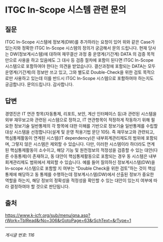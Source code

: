 # ITGC In-Scope 시스템 관련 문의

## 질문
ITGC In-Scope 시스템에 정보계(DW)를 추가하라는 요청이 있어
위와 같은 Case가 있는지와 정확한 ITGC In-Scope 시스템의 정의가 궁금해서 문의 드립니다.
현재 당사는 DW(정보계시스템)에 대하여 재무결산 과정 중 운영계(기간계) DATA 의 검증 목적만으로 사용을 하고 있음에도
그 대사 등 검증 절차에 포함이 된다면 ITGC In-Scope 시스템으로 포함하여야 한다는 의견을 받았습니다.
결산과정에 포함되는 DATA는 모두 운영계(기간계)의 정보만 쓰고 있고,
그와 별도로 Double-Check을 위한 검토 목적으로만 사용하고 있는데 이를 반드시 ITGC In-Scope 시스템으로 포함하여야 하는지도 궁금합니다.
문의드립니다.
감사합니다.

## 답변
경영진은 IT 연관 항목(자동통제, 리포트, 보안, 계산 인터페이스 등)과 관련된 시스템을 외부 재무보고와 관련된 시스템으로 정하고, IT 연관항목이 적정하게 작동하기 위해 필요한 정보기술 일반통제의 각 항목에 대한 이해를 기반으로 정보기술 일반통제를 수립할 대상 시스템을 선정합니다(설계 및 운영 적용기법 문단 105).
즉 재무보고와 관련되고, 핵심통제활동이 연계된 시스템(IT dependency)은 내부회계관리제도의 범위에 포함되며, 그렇지 않은 시스템은 제외할 수 있습니다.
다만, 이러한 시스템이라 하더라도 연계된 핵심통제활동이 소수이고, 해당 기능 및 원천정보의 적정성을 검증할 수 있는 대안(다른 수동통제)이 존재하고, 동 대안이 핵심통제활동으로 포함되는 경우 동 시스템은 내부회계관리제도 범위에서 제외할 수 있습니다.
예를 들어 질의하신 정보계시스템(DW)을 In-scope 시스템으로 포함할 지 여부는 “Double Check을 위한 검토”하는 것이 핵심통제에 해당하고 동 통제를 수행하는데 정보계시스템(DW)에서 산출된 정보가 중요한 역할을 하는지, 해당 정보의 정확성을 적정성을 확인할 수 있는 대안이 있는지 여부에 따라 결정하여야 할 것으로 판단됩니다.

## 출처
https://www.k-icfr.org/sub/menu/qna.asp?rWork=TblRead&rNo=306&rGotoPage=63&rSchText=&rType=1

---
*게시글 번호: 116*
